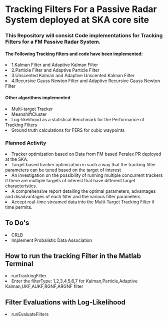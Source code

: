 # Tracking Filters For a Passive Radar System deployed at SKA core site

### This Repository will consist Code implementations for Tracking Filters for a FM Passive Radar System.<br>


#### The Following Tracking filters and code have been implemented:
<li>1.Kalman Filter and Adaptive Kalman Filter</li>
<li>2.Particle Filter  and Adaptive Particle Filter</li>
<li>3.Unscented Kalman and Adaptive Unscented Kalman Filter </l>
<li>4.Recursive Gauss Newton Filter and Adaptive Recursive Gauss Newton Filter</li>


#### Other algorithms implemented
<li>Multi-target Tracker</li>
<li>MeanshiftCluster</li>
<li>Log-likelihood as a statistical Benchmark for the Performance of Tracking Filters </li>
<li>Ground truth calculations for FERS for cubic waypoints</li>


### Planned Activity
<li>Tracker optimization based on Data from FM based Peralex PR deployed at the SKA.</li>
<li>Target based tracker optimization in such a way that the tracking filter parameters can be tuned based on the target of interest</li>
<li>An investigation on the possibility of running multiple concurrent trackers if there are multiple targets of interest that have different target characteristics.</li>
<li>A comprehensive report detailing the optimal parameters, advantages and disadvantages of each filter and the various filter parameters</li>
<li>Accept real-time streamed data into the Multi-Target Tracking Filter if time permits.</li>

## To Do's
<li>CRLB</li>
<li>Implement Probalistic Data Association</li>

## How to run the tracking Filter in the Matlab Terminal
<li> runTrackingFilter </li>
<li> Enter the filterType:  1,2,3,4,5,6,7 for Kalman,Particle,Adaptive Kalman,UKF,AUKF,RGNF,ARGNF filter </li>


## Filter Evaluations with Log-Likelihood
<li> runEvaluateFilters </li>